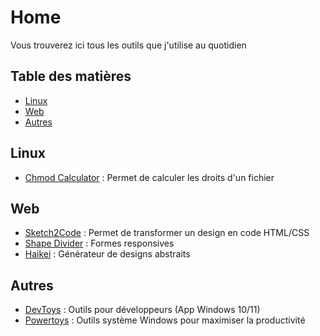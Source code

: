 # Home
Vous trouverez ici tous les outils que j'utilise au quotidien

## Table des matières
- [Linux](#linux)
- [Web](#web)
- [Autres](#autres)

## Linux
- [Chmod Calculator](https://chmod-calculator.com) : Permet de calculer les droits d'un fichier

## Web
- [Sketch2Code](https://sketch2code.azurewebsites.net) : Permet de transformer un design en code HTML/CSS
- [Shape Divider](https://www.shapedivider.app/) : Formes responsives 
- [Haikei](https://app.haikei.app/) : Générateur de designs abstraits

## Autres
- [DevToys](https://devtoys.app/) : Outils pour développeurs (App Windows 10/11)
- [Powertoys](https://github.com/microsoft/PowerToys) : Outils système Windows pour maximiser la productivité
